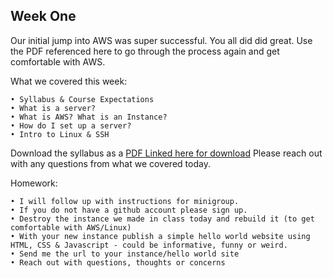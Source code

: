 Week One
---------

Our initial jump into AWS was super successful. You all did did great. 
Use the PDF referenced here to go through the process again and get comfortable with AWS. 

What we covered this week:
	
	• Syllabus & Course Expectations 
	• What is a server?
	• What is AWS? What is an Instance?
	• How do I set up a server?
	• Intro to Linux & SSH	

Download the syllabus as a [PDF Linked here for download](Whttps://github.com/piuggi/WEB3_S13/blob/master/week1/Web3_PSAM_5150_A_PIUGGI_S13.pdf)
Please reach out with any questions from what we covered today. 

Homework: 

	• I will follow up with instructions for minigroup.
	• If you do not have a github account please sign up.
	• Destroy the instance we made in class today and rebuild it (to get comfortable with AWS/Linux)
	• With your new instance publish a simple hello world website using HTML, CSS & Javascript - could be informative, funny or weird.
	• Send me the url to your instance/hello world site
	• Reach out with questions, thoughts or concerns

